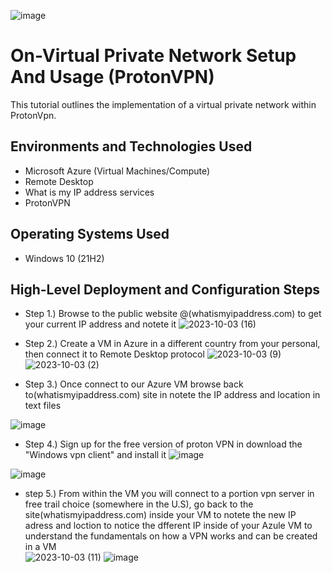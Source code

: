 ![image](https://github.com/oscarwinters/VPN/assets/146681785/73ed9b6a-3dc8-4603-9466-f9d40f83c503)


 
<h1>On-Virtual Private Network Setup And Usage (ProtonVPN)</h1>
This tutorial outlines the implementation of a virtual private network within ProtonVpn.<br />





<h2>Environments and Technologies Used</h2>

- Microsoft Azure (Virtual Machines/Compute)
- Remote Desktop
- What is my IP address services
- ProtonVPN

<h2>Operating Systems Used </h2>

- Windows 10 (21H2)

<h2>High-Level Deployment and Configuration Steps</h2>

- Step 1.) Browse to the public website @(whatismyipaddress.com) to get your current IP address and notete it
![2023-10-03 (16)](https://github.com/oscarwinters/VPN/assets/146681785/1bd79d85-5c88-420b-b9a9-c67ad9ca373c)

- Step 2.) Create a VM in Azure in a different country from your personal, then connect it to Remote Desktop protocol
![2023-10-03 (9)](https://github.com/oscarwinters/VPN/assets/146681785/626f7ec7-3130-46fe-baba-7a3cee3b0749)
![2023-10-03 (2)](https://github.com/oscarwinters/VPN/assets/146681785/a598dc8c-1ea8-4b2f-b000-62abde5a4175)


- Step 3.) Once connect to our Azure VM browse back to(whatismyipaddress.com) site in notete the IP address and location in text files 

![image](https://github.com/oscarwinters/VPN/assets/146681785/9648dca9-6034-45a9-bbf4-059602f54f54)


- Step 4.) Sign up for the free version of proton VPN in download the "Windows vpn client" and install it
![image](https://github.com/oscarwinters/VPN/assets/146681785/41c92950-3b33-420c-8bc3-9b56714fe160)

![image](https://github.com/oscarwinters/VPN/assets/146681785/24f4682d-b9f7-4766-b4d6-e75327a8adca)

- step 5.) From within the VM you will connect to a portion vpn server in free trail choice (somewhere in the U.S), go back to the site(whatismyipaddress.com) inside your VM to notete the new IP adress and loction to notice the dfferent IP inside of your Azule VM to understand the fundamentals on how a VPN works and can be created in a VM  
![2023-10-03 (11)](https://github.com/oscarwinters/VPN/assets/146681785/e2acfcc9-f4ef-4ad8-bb00-7c53d3385c5f)
![image](https://github.com/oscarwinters/VPN/assets/146681785/fd2e9541-f591-4ccb-a2b8-dafff9fdebcd)

